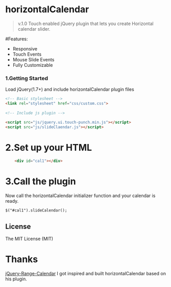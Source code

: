 # horizontalCalendar
>v.1.0
Touch enabled jQuery plugin that lets you create Horizontal calendar slider.

#Features:
* Responsive 
* Touch Events
* Mouse Slide Events
* Fully Customizable


### 1.Getting Started
Load jQuery(1.7+) and include horizontalCalendar plugin files

```html
<!-- Basic stylesheet -->
<link rel="stylesheet" href="css/custom.css">
 
<!-- Include js plugin -->

<script src="js/jquery.ui.touch-punch.min.js"></script>
<script src="js/slideClaendar.js"></script>
```
# 2.Set up your HTML

```html
    <div id="cal1"></div>
```
# 3.Call the plugin
Now call the horizontalCalendar initializer function and your calendar is ready.
```html
$("#cal1").slideCalendar();
```


License
------------
The MIT License (MIT)


# Thanks

[jQuery-Range-Calendar](https://github.com/webangelo/jQuery-Range-Calendar) I got inspired and built horizontalCalendar based on his plugin.



